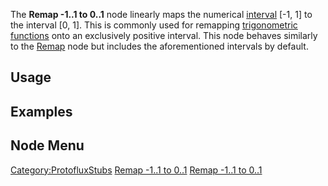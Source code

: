 <languages></languages>

The **Remap -1..1 to 0..1** node linearly maps the numerical
[interval](https://en.wikipedia.org/wiki/Interval_(mathematics)) \[-1,
1\] to the interval \[0, 1\]. This is commonly used for remapping
[trigonometric
functions](https://en.wikipedia.org/wiki/Trigonometric_functions) onto
an exclusively positive interval. This node behaves similarly to the
[Remap](Remap_(Protoflux_node) "wikilink") node but includes the
aforementioned intervals by default.

## Usage

## Examples

## Node Menu

[Category:ProtofluxStubs](Category:ProtofluxStubs "wikilink") [Remap
-1..1 to 0..1](Category:Protoflux{{#translation:}} "wikilink") [Remap
-1..1 to 0..1](Category:Protoflux:Math{{#translation:}} "wikilink")